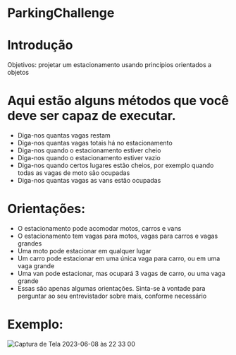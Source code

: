 # ParkingChallenge
# Introdução 
Objetivos: projetar um estacionamento usando princípios orientados a objetos

# Aqui estão alguns métodos que você deve ser capaz de executar.

- Diga-nos quantas vagas restam
- Diga-nos quantas vagas totais há no estacionamento
- Diga-nos quando o estacionamento estiver cheio
- Diga-nos quando o estacionamento estiver vazio
- Diga-nos quando certos lugares estão cheios, por exemplo quando todas as vagas de moto são ocupadas
- Diga-nos quantas vagas as vans estão ocupadas

# Orientações:

- O estacionamento pode acomodar motos, carros e vans
- O estacionamento tem vagas para motos, vagas para carros e vagas grandes
- Uma moto pode estacionar em qualquer lugar
- Um carro pode estacionar em uma única vaga para carro, ou em uma vaga grande
- Uma van pode estacionar, mas ocupará 3 vagas de carro, ou uma vaga grande
- Essas são apenas algumas orientações. Sinta-se à vontade para perguntar ao seu entrevistador sobre mais, conforme necessário

# Exemplo:

![Captura de Tela 2023-06-08 às 22 33 00](https://github.com/Hianuy/ParkingChallenge/assets/30296650/e9f411cf-05a0-4bcb-b3d3-f54c9757370c)

